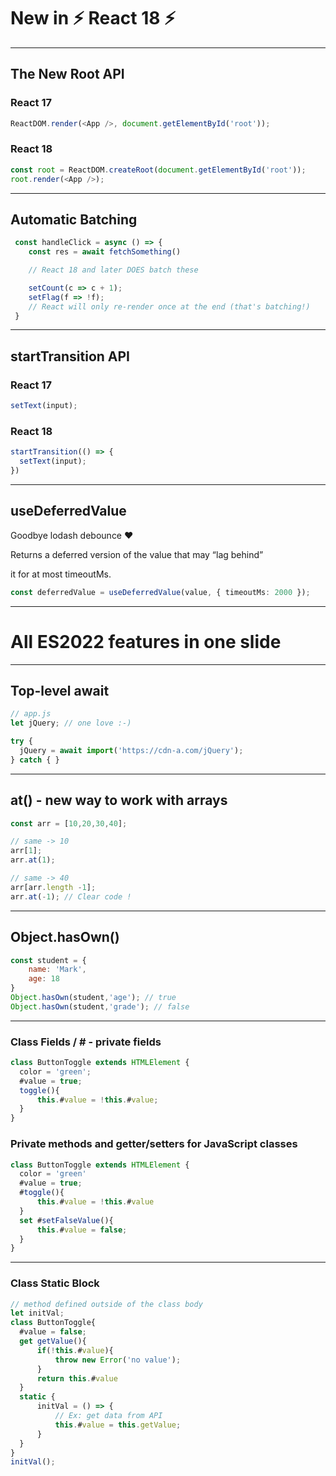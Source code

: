 <!-- classes: title -->
# New in ⚡️ React 18 ⚡️

---
<!-- classes: title -->
## The New Root API


### React 17

```ts
ReactDOM.render(<App />, document.getElementById('root'));
```

### React 18

```ts
const root = ReactDOM.createRoot(document.getElementById('root'));
root.render(<App />);
```

---
<!-- classes: title -->
## Automatic Batching

```ts
 const handleClick = async () => {
    const res = await fetchSomething()

    // React 18 and later DOES batch these

    setCount(c => c + 1);
    setFlag(f => !f);
    // React will only re-render once at the end (that's batching!)
 }
```

---
<!-- classes: title -->
## startTransition API

### React 17

```ts
setText(input);
```

### React 18

```ts
startTransition(() => {
  setText(input);
})
```

---
<!-- classes: title -->
## useDeferredValue

Goodbye lodash debounce ❤️

Returns a deferred version of the value that may “lag behind”

it for at most timeoutMs.

```ts
const deferredValue = useDeferredValue(value, { timeoutMs: 2000 });
```

---
<!-- classes: title -->
# All ES2022 features in one slide

---
<!-- classes: title -->
## Top-level await

```js
// app.js
let jQuery; // one love :-)

try {
  jQuery = await import('https://cdn-a.com/jQuery');
} catch { }
```

---
<!-- classes: title -->
## at() - new way to work with arrays

```js
const arr = [10,20,30,40];

// same -> 10
arr[1];
arr.at(1);

// same -> 40
arr[arr.length -1];
arr.at(-1); // Clear code !
```

---
<!-- classes: title -->
## Object.hasOwn()

```js
const student = {
    name: 'Mark',
    age: 18
}
Object.hasOwn(student,'age'); // true
Object.hasOwn(student,'grade'); // false
```

---
<!-- classes: title -->
### Class Fields / **#** - private fields

```js
class ButtonToggle extends HTMLElement {
  color = 'green';
  #value = true;
  toggle(){
      this.#value = !this.#value;
  }
}
```

### Private methods and getter/setters for JavaScript classes

```js
class ButtonToggle extends HTMLElement {
  color = 'green'
  #value = true;
  #toggle(){
      this.#value = !this.#value
  }
  set #setFalseValue(){
      this.#value = false;
  }
}
```
---
<!-- classes: title -->
### Class Static Block

```js
// method defined outside of the class body
let initVal;
class ButtonToggle{
  #value = false;
  get getValue(){
      if(!this.#value){
          throw new Error('no value');
      }
      return this.#value
  }
  static {
      initVal = () => {
          // Ex: get data from API
          this.#value = this.getValue;
      }
  }
}
initVal();
```